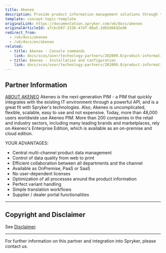 ```yaml
---
title: Akeneo
description: Provide product information management solutions through the existing IT environment by integrating Akeneo into the Spryker-based shop.
template: concept-topic-template
originalLink: https://documentation.spryker.com/v6/docs/akeneo
originalArticleId: a7cbcb97-233b-47df-88a5-2d65d66d2e96
redirect_from:
  - /v6/docs/akeneo
  - /v6/docs/en/akeneo
related:
  - title: Akeneo - Console commands
    link: docs/scos/user/technology-partners/202009.0/product-information-pimerp/akeneo/akeneo-console-commands.html
  - title: Akeneo - Installation and Configuration
    link: docs/scos/user/technology-partners/202009.0/product-information-pimerp/akeneo/akeneo-installation-and-configuration.html
---
```


## Partner Information

[ABOUT AKENEO](https://www.akeneo.com) 
Akeneo is the next-generation PIM - a PIM that quickly integrates with the existing IT environment through a powerful API, and is a great fit with Spryker's technologies. Also, Akeneo is uncomplicated, flexible, scalable, easy to use and not expensive. Today, more than 48,000 users worldwide use Akeneo PIM. More than 200 companies in the retail and industry sectors, including many leading brands and marketplaces, rely on Akeneo's Enterprise Edition, which is available as an on-premise and cloud edition. 

YOUR ADVANTAGES:

* Central multi-channel product data management
* Control of data quality from web to print
* Efficient collaboration between all departments and the channel
* Available as OnPremise, PaaS or SaaS
* No user-dependent licenses
* Optimization of all processes around the product information
* Perfect variant handling
* Simple translation workflows
* Supplier / dealer portal functionalities 

---

## Copyright and Disclaimer

See [Disclaimer](https://github.com/spryker/spryker-documentation).

---
For further information on this partner and integration into Spryker, please contact us.

<div class="hubspot-form js-hubspot-form" data-portal-id="2770802" data-form-id="163e11fb-e833-4638-86ae-a2ca4b929a41" id="hubspot-1"></div>

